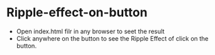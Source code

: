 # Ripple-effect-on-button
- Open index.html filr in any browser to seet the result
- Click anywhere on the button to see the Ripple Effect of click on the button.
